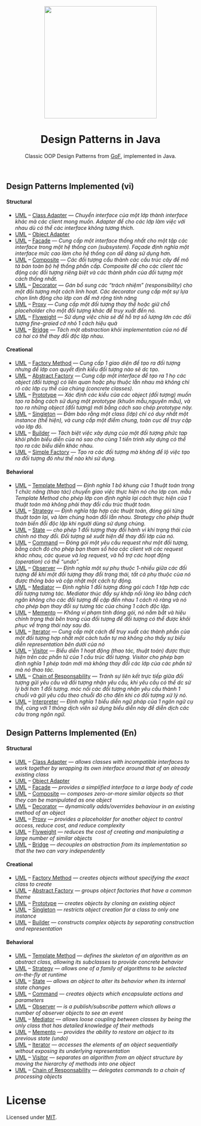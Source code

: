 <div align="center">
<img src="https://github.com/alexprut/design-patterns-java/raw/master/logo.png" height="300" height="auto"/>
<h1>Design Patterns in Java</h1>
<p>Classic OOP Design Patterns from <a href="https://en.wikipedia.org/?title=Design_Patterns">GoF</a>, implemented in Java.</p>
</div>
<br />

Design Patterns Implemented (vi)
---------------------------
#### Structural

* [UML](https://github.com/vuquangtin/designpattern/blob/master/java/resources/com/resources/images/adapter/Adapter1.png) –
[Class Adapter](https://github.com/vuquangtin/designpattern/tree/master/java/src/designpatterns/structural/adapters/adapters/gof/hasa)
— _Chuyển interface của một lớp thành interface khác mà các client mong muốn. Adapter để cho các lớp làm việc với nhau dù có thể các interface không tương thích._
* [UML](https://github.com/vuquangtin/designpattern/tree/master/src/main/resources/img/uml-object-adapter.png) –
[Object Adapter](https://github.com/vuquangtin/designpattern/tree/master/src/main/java/design_patterns/structural/object_adapter)
* [UML](https://github.com/vuquangtin/designpattern/tree/master/src/main/resources/img/uml-facade.png) –
[Facade](https://github.com/vuquangtin/designpattern/tree/master/src/main/java/design_patterns/structural/facade)
— _Cung cấp một interface thống nhất cho một tập các interface trong một hệ thống con (subsystem). Façade định nghĩa một interface mức cao làm cho hệ thống con dễ dàng sử dụng hơn._
* [UML](https://github.com/vuquangtin/designpattern/tree/master/src/main/resources/img/uml-composite.png) –
[Composite](https://github.com/vuquangtin/designpattern/tree/master/src/main/java/design_patterns/structural/composite)
— _Các đối tượng cấu thành các cấu trúc cây để mô tả bán toàn bộ hệ thống phần cấp. Composite để cho các client tác động các đối tượng riêng biệt và các thành phần của đối tượng một cách thống nhất._
* [UML](https://github.com/vuquangtin/designpattern/tree/master/src/main/resources/img/uml-decorator.png) –
[Decorator](https://github.com/vuquangtin/designpattern/tree/master/src/main/java/design_patterns/structural/decorator)
— _Gán bổ sung các “trách nhiệm” (responsibility) cho một đối tượng một cách linh hoạt. Các decorator cung cấp một sự lựa chọn linh động cho lớp con để mở rộng tính năng_
* [UML](https://github.com/vuquangtin/designpattern/tree/master/src/main/resources/img/uml-proxy.png) –
[Proxy](https://github.com/vuquangtin/designpattern/tree/master/src/main/java/design_patterns/structural/proxy)
— _Cung cấp một đối tượng thay thế hoặc giữ chỗ placeholder cho một đối tượng khác để truy xuất đến nó._
* [UML](https://github.com/vuquangtin/designpattern/tree/master/src/main/resources/img/uml-flyweight.png) –
[Flyweight](https://github.com/vuquangtin/designpattern/tree/master/src/main/java/design_patterns/structural/flyweight)
— _Sử dụng việc chia sẻ để hỗ trợ số lượng lớn các đối tượng fine-graied cỡ nhỏ 1 cách hiệu quả_
* [UML](https://github.com/vuquangtin/designpattern/tree/master/src/main/resources/img/uml-bridge.png) –
[Bridge](https://github.com/vuquangtin/designpattern/tree/master/src/main/java/design_patterns/structural/bridge)
— _Tách một abstraction khỏi implementation của nó để cả hai có thể thay đổi độc lập nhau._

#### Creational
* [UML](https://github.com/vuquangtin/designpattern/tree/master/src/main/resources/img/uml-factory-method.png) –
[Factory Method](https://github.com/vuquangtin/designpattern/tree/master/src/main/java/design_patterns/creational/factory_method)
— _Cung cấp 1 giao diện để tạo ra đối tượng nhưng để lớp con quyết định kiểu đối tượng nào sẽ dc tạo._
* [UML](https://github.com/vuquangtin/designpattern/tree/master/src/main/resources/img/uml-abstract-factory.png) –
[Abstract Factory](https://github.com/vuquangtin/designpattern/tree/master/src/main/java/design_patterns/creational/abstract_factory)
— _Cung cấp một interface để tạo ra 1 họ các object (đối tượng) có liên quan hoặc phụ thuộc lẫn nhau mà không chỉ rõ các lớp cụ thể của chúng (concrete classes)._
* [UML](https://github.com/vuquangtin/designpattern/tree/master/src/main/resources/img/uml-prototype.png) –
[Prototype](https://github.com/vuquangtin/designpattern/tree/master/src/main/java/design_patterns/creational/prototype)
— _Xác định các kiểu của các object (đối tượng) muốn tạo ra bằng cách sử dụng một prototype (khuôn mẫu,nguyên mẫu), và tạo ra những object (đối tượng) mới bằng cách sao chép prototype này._
* [UML](https://github.com/vuquangtin/designpattern/tree/master/src/main/resources/img/uml-singleton.png) –
[Singleton](https://github.com/vuquangtin/designpattern/tree/master/src/main/java/design_patterns/creational/singleton)
— _Đảm bảo rằng một class (lớp) chỉ có duy nhất một instance (thể hiện), và cung cấp một điểm chung, toàn cục để truy cập vào lớp đó._
* [UML](https://github.com/vuquangtin/designpattern/tree/master/src/main/resources/img/uml-builder.png) –
[Builder](https://github.com/vuquangtin/designpattern/tree/master/src/main/java/design_patterns/creational/builder)
— _Tách biệt việc xây dựng của một đối tượng phức tạp khỏi phần biểu diễn của nó sao cho cùng 1 tiến trình xây dựng có thể tạo ra các biểu diễn khác nhau._
* [UML](https://github.com/vuquangtin/designpattern/tree/master/src/main/resources/img/uml-builder.png) –
[Simple Factory](https://github.com/vuquangtin/designpattern/tree/master/src/main/java/design_patterns/creational/builder)
— _Tạo ra các đối tượng mà không để lộ việc tạo ra đối tượng đó như thế nào khi sử dụng._

#### Behavioral
* [UML](https://github.com/vuquangtin/designpattern/tree/master/src/main/resources/img/uml-template-method.png) –
[Template Method](https://github.com/vuquangtin/designpattern/tree/master/src/main/java/design_patterns/behavioral/template_method)
— _Định nghĩa 1 bộ khung của 1 thuật toán trong 1 chức năng (thao tác) chuyển giao việc thực hiện nó cho lớp con. mẫu Template Method cho phép lớp con định nghĩa lại cách thực hiện của 1 thuật toán mà không phải thay đổi cấu trúc thuật toán._
* [UML](https://github.com/vuquangtin/designpattern/tree/master/src/main/resources/img/uml-strategy.png) –
[Strategy](https://github.com/vuquangtin/designpattern/tree/master/src/main/java/design_patterns/behavioral/strategy)
— _Định nghĩa tập hợp các thuật toán, đóng gói từng thuật toán lại, và làm chúng hoán đổi lẫn nhau. Strategy cho phép thuật toán biến đổi độc lập khi người dùng sử dụng chúng._
* [UML](https://github.com/vuquangtin/designpattern/tree/master/src/main/resources/img/uml-state.png) –
[State](https://github.com/vuquangtin/designpattern/tree/master/src/main/java/design_patterns/behavioral/state)
— _cho phép 1 đối tượng thay đổi hành vi khi trạng thái của chính nó thay đổi. Đối tượng sẽ xuất hiện để thay đổi lớp của nó._
* [UML](https://github.com/vuquangtin/designpattern/tree/master/src/main/resources/img/uml-command.png) –
[Command](https://github.com/vuquangtin/designpattern/tree/master/src/main/java/design_patterns/behavioral/command)
— _Đóng gói một yêu cầu request như một đối tượng, bằng cách đó cho phép bạn tham số hóa các client với các request khác nhau, các queue và log request, và hỗ trợ các hoạt động (operation) có thể “undo”._
* [UML](https://github.com/vuquangtin/designpattern/tree/master/src/main/resources/img/uml-observer.png) –
[Observer](https://github.com/vuquangtin/designpattern/tree/master/src/main/java/design_patterns/behavioral/observer)
— _Định nghĩa một sự phụ thuộc 1-nhiều giữa các đối tượng để khi một đối tượng thay đổi trạng thái, tất cả phụ thuộc của nó được thông báo và cập nhật một cách tự động._
* [UML](https://github.com/vuquangtin/designpattern/tree/master/src/main/resources/img/uml-mediator.png) –
[Mediator](https://github.com/vuquangtin/designpattern/blob/master/src/com/designpatterns/gof/behavioral/mediator/gof/GOF.java)
— _Định nghĩa 1 đối tượng đóng gói cách 1 tập hợp các đối tượng tương tác. Mediator thúc đẩy sự khớp nối lỏng lẻo bằng cách ngăn không cho các đối tượng đề cập đến nhau 1 cách rõ ràng và nó cho phép bạn thay đổi sự tương tác của chúng 1 cách độc lập._
* [UML](https://github.com/vuquangtin/designpattern/tree/master/src/main/resources/img/uml-memento.png) –
[Memento](https://github.com/vuquangtin/designpattern/tree/master/src/main/java/design_patterns/behavioral/memento)
— _Không vi phạm tính đóng gói, nó nắm bắt và hiệu chỉnh trạng thái bên trong của đối tượng để đối tượng có thể được khôi phục về trạng thái này sau đó._
* [UML](https://github.com/vuquangtin/designpattern/tree/master/src/main/resources/img/uml-iterator.png) –
[Iterator](https://github.com/vuquangtin/designpattern/tree/master/src/main/java/design_patterns/behavioral/iterator)
— _Cung cấp một cách để truy xuất các thành phần của một đối tượng hợp nhất một cách tuần tự mà không cho thấy sự biểu diễn representation bên dưới của nó_
* [UML](https://github.com/vuquangtin/designpattern/tree/master/src/main/resources/img/uml-visitor.png) –
[Visitor](https://github.com/vuquangtin/designpattern/tree/master/src/main/java/design_patterns/behavioral/visitor)
— _Biểu diễn 1 hoạt động (thao tác, thuật toán) được thực hiện trên các phần tử của 1 cấu trúc đối tượng. Visitor cho phép bạn định nghĩa 1 phép toán mới mà không thay đổi các lớp của các phần tử mà nó thao tác._
* [UML](https://github.com/vuquangtin/designpattern/tree/master/src/main/resources/img/uml-chain-of-responsability.png) –
[Chain of Responsability](https://github.com/vuquangtin/designpattern/tree/master/src/main/java/design_patterns/behavioral/chain_of_responsibility)
— _Tránh sự liên kết trực tiếp giữa đối tượng gửi yêu cầu và đối tượng nhận yêu cầu, khi yêu cầu có thể dc sử lý bởi hơn 1 đối tượng. móc nối các đối tượng nhận yêu cầu thành 1 chuỗi và gửi yêu cầu theo chuỗi đó cho đến khi có đối tượng xử lý nó._
* [UML](https://github.com/vuquangtin/designpattern/tree/master/src/main/resources/img/uml-chain-of-responsability.png) –
[Interpreter](https://github.com/vuquangtin/designpattern/tree/master/src/main/java/design_patterns/behavioral/chain_of_responsibility)
— _Định nghĩa 1 biểu diễn ngữ pháp của 1 ngôn ngữ cụ thể, cùng với 1 thông dịch viên sử dụng biểu diễn này để diễn dịch các câu trong ngôn ngữ._

Design Patterns Implemented (En)
---------------------------
#### Structural
* [UML](https://github.com/vuquangtin/designpattern/tree/master/src/main/resources/img/uml-class-adapter.png) –
[Class Adapter](https://github.com/vuquangtin/designpattern/tree/master/src/main/java/design_patterns/structural/class_adapter)
— _allows classes with incompatible interfaces to work together by wrapping its own interface around that of an already existing class_
* [UML](https://github.com/vuquangtin/designpattern/tree/master/src/main/resources/img/uml-object-adapter.png) –
[Object Adapter](https://github.com/vuquangtin/designpattern/tree/master/src/main/java/design_patterns/structural/object_adapter)
* [UML](https://github.com/vuquangtin/designpattern/tree/master/src/main/resources/img/uml-facade.png) –
[Facade](https://github.com/vuquangtin/designpattern/tree/master/src/main/java/design_patterns/structural/facade)
— _provides a simplified interface to a large body of code_
* [UML](https://github.com/vuquangtin/designpattern/tree/master/src/main/resources/img/uml-composite.png) –
[Composite](https://github.com/vuquangtin/designpattern/tree/master/src/main/java/design_patterns/structural/composite)
— _composes zero-or-more similar objects so that they can be manipulated as one object_
* [UML](https://github.com/vuquangtin/designpattern/tree/master/src/main/resources/img/uml-decorator.png) –
[Decorator](https://github.com/vuquangtin/designpattern/tree/master/src/main/java/design_patterns/structural/decorator)
— _dynamically adds/overrides behaviour in an existing method of an object_
* [UML](https://github.com/vuquangtin/designpattern/tree/master/src/main/resources/img/uml-proxy.png) –
[Proxy](https://github.com/vuquangtin/designpattern/tree/master/src/main/java/design_patterns/structural/proxy)
— _provides a placeholder for another object to control access, reduce cost, and reduce complexity_
* [UML](https://github.com/vuquangtin/designpattern/tree/master/src/main/resources/img/uml-flyweight.png) –
[Flyweight](https://github.com/vuquangtin/designpattern/tree/master/src/main/java/design_patterns/structural/flyweight)
— _reduces the cost of creating and manipulating a large number of similar objects_
* [UML](https://github.com/vuquangtin/designpattern/tree/master/src/main/resources/img/uml-bridge.png) –
[Bridge](https://github.com/vuquangtin/designpattern/tree/master/src/main/java/design_patterns/structural/bridge)
— _decouples an abstraction from its implementation so that the two can vary independently_

#### Creational
* [UML](https://github.com/vuquangtin/designpattern/tree/master/src/main/resources/img/uml-factory-method.png) –
[Factory Method](https://github.com/vuquangtin/designpattern/tree/master/src/main/java/design_patterns/creational/factory_method)
— _creates objects without specifying the exact class to create_
* [UML](https://github.com/vuquangtin/designpattern/tree/master/src/main/resources/img/uml-abstract-factory.png) –
[Abstract Factory](https://github.com/vuquangtin/designpattern/tree/master/src/main/java/design_patterns/creational/abstract_factory)
— _groups object factories that have a common theme_
* [UML](https://github.com/vuquangtin/designpattern/tree/master/src/main/resources/img/uml-prototype.png) –
[Prototype](https://github.com/vuquangtin/designpattern/tree/master/src/main/java/design_patterns/creational/prototype)
— _creates objects by cloning an existing object_
* [UML](https://github.com/vuquangtin/designpattern/tree/master/src/main/resources/img/uml-singleton.png) –
[Singleton](https://github.com/vuquangtin/designpattern/tree/master/src/main/java/design_patterns/creational/singleton)
— _restricts object creation for a class to only one instance_
* [UML](https://github.com/vuquangtin/designpattern/tree/master/src/main/resources/img/uml-builder.png) –
[Builder](https://github.com/vuquangtin/designpattern/tree/master/src/main/java/design_patterns/creational/builder)
— _constructs complex objects by separating construction and representation_

#### Behavioral
* [UML](https://github.com/vuquangtin/designpattern/tree/master/src/main/resources/img/uml-template-method.png) –
[Template Method](https://github.com/vuquangtin/designpattern/tree/master/src/main/java/design_patterns/behavioral/template_method)
— _defines the skeleton of an algorithm as an abstract class, allowing its subclasses to provide concrete behavior_
* [UML](https://github.com/vuquangtin/designpattern/tree/master/src/main/resources/img/uml-strategy.png) –
[Strategy](https://github.com/vuquangtin/designpattern/tree/master/src/main/java/design_patterns/behavioral/strategy)
— _allows one of a family of algorithms to be selected on-the-fly at runtime_
* [UML](https://github.com/vuquangtin/designpattern/tree/master/src/main/resources/img/uml-state.png) –
[State](https://github.com/vuquangtin/designpattern/tree/master/src/main/java/design_patterns/behavioral/state)
— _allows an object to alter its behavior when its internal state changes_
* [UML](https://github.com/vuquangtin/designpattern/tree/master/src/main/resources/img/uml-command.png) –
[Command](https://github.com/vuquangtin/designpattern/tree/master/src/main/java/design_patterns/behavioral/command)
— _creates objects which encapsulate actions and parameters_
* [UML](https://github.com/vuquangtin/designpattern/tree/master/src/main/resources/img/uml-observer.png) –
[Observer](https://github.com/vuquangtin/designpattern/tree/master/src/main/java/design_patterns/behavioral/observer)
— _is a publish/subscribe pattern which allows a number of observer objects to see an event_
* [UML](https://github.com/vuquangtin/designpattern/tree/master/src/main/resources/img/uml-mediator.png) –
[Mediator](https://github.com/vuquangtin/designpattern/tree/master/src/main/java/design_patterns/behavioral/mediator)
— _allows loose coupling between classes by being the only class that has detailed knowledge of their methods_
* [UML](https://github.com/vuquangtin/designpattern/tree/master/src/main/resources/img/uml-memento.png) –
[Memento](https://github.com/vuquangtin/designpattern/tree/master/src/main/java/design_patterns/behavioral/memento)
— _provides the ability to restore an object to its previous state (undo)_
* [UML](https://github.com/vuquangtin/designpattern/tree/master/src/main/resources/img/uml-iterator.png) –
[Iterator](https://github.com/vuquangtin/designpattern/tree/master/src/main/java/design_patterns/behavioral/iterator)
— _accesses the elements of an object sequentially without exposing its underlying representation_
* [UML](https://github.com/vuquangtin/designpattern/tree/master/src/main/resources/img/uml-visitor.png) –
[Visitor](https://github.com/vuquangtin/designpattern/tree/master/src/main/java/design_patterns/behavioral/visitor)
— _separates an algorithm from an object structure by moving the hierarchy of methods into one object_
* [UML](https://github.com/vuquangtin/designpattern/tree/master/src/main/resources/img/uml-chain-of-responsability.png) –
[Chain of Responsability](https://github.com/vuquangtin/designpattern/tree/master/src/main/java/design_patterns/behavioral/chain_of_responsibility)
— _delegates commands to a chain of processing objects_

License
=======
Licensed under [MIT](https://github.com/vuquangtin/designpattern).